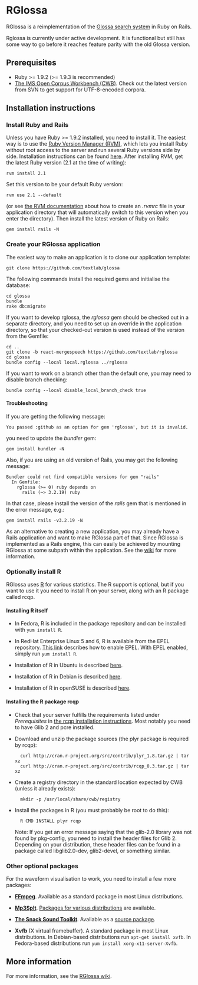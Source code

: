 # RGlossa

RGlossa is a reimplementation of the [Glossa search system](https://github.com/noklesta/glossa_svn) in Ruby on Rails.

Rglossa is currently under active development. It is functional but still has some way to go before it reaches feature parity with the old Glossa version.

## Prerequisites

* Ruby >= 1.9.2 (>= 1.9.3 is recommended)
* [The IMS Open Corpus Workbench (CWB)](http://cwb.sourceforge.net/). Check out the latest version from SVN to get support for UTF-8-encoded corpora.

## Installation instructions

### Install Ruby and Rails
Unless you have Ruby >= 1.9.2 installed, you need to install it. The easiest way is to use the [Ruby Version Manager (RVM)](https://rvm.io/), which lets you install Ruby without root access to the server and run several Ruby versions side by side. Installation instructions can be found [here](https://rvm.io/rvm/install/). After installing RVM, get the latest Ruby version (2.1 at the time of writing):

    rvm install 2.1

Set this version to be your default Ruby version:

    rvm use 2.1 --default

(or see [the RVM documentation](https://rvm.io/workflow/rvmrc/) about how to create an *.rvmrc* file in your application directory that will automatically switch to this version when you enter the directory). Then install the latest version of Ruby on Rails:

    gem install rails -N

### Create your RGlossa application

The easiest way to make an application is to clone our application template:

    git clone https://github.com/textlab/glossa

The following commands install the required gems and initialise the database:

    cd glossa
    bundle
    rake db:migrate

If you want to develop rglossa, the *rglossa* gem should be checked out in a
separate directory, and you need to set up an override in the application
directory, so that your checked-out version is used instead of the version from
the Gemfile:

    cd ..
    git clone -b react-mergespeech https://github.com/textlab/rglossa
    cd glossa
    bundle config --local local.rglossa ../rglossa

If you want to work on a branch other than the default one, you may need to
disable branch checking:

    bundle config --local disable_local_branch_check true

#### Troubleshooting

If you are getting the following message:

    You passed :github as an option for gem 'rglossa', but it is invalid.

you need to update the *bundler* gem:

    gem install bundler -N

Also, if you are using an old version of Rails, you may get the following message:

    Bundler could not find compatible versions for gem "rails"
      In Gemfile:
        rglossa (>= 0) ruby depends on
          rails (~> 3.2.19) ruby

In that case, please install the version of the *rails* gem that is mentioned in the error message, e.g.:

    gem install rails -v3.2.19 -N

As an alternative to creating a new application, you may already have a Rails application and want to make RGlossa part of that. Since RGlossa is implemented as a Rails engine, this can easily be achieved by mounting RGlossa at some subpath within the application. See the [wiki](http://github.com/textlab/rglossa/wiki) for more information.

### Optionally install R

RGlossa uses [R](http://www.r-project.org/) for various statistics. The R support is optional, but if you want to use it you need to install R on your server, along with an R package called rcqp.

#### Installing R itself

* In Fedora, R is included in the package repository and can be installed with `yum install R`.

* In RedHat Enterprise Linux 5 and 6, R is available from the EPEL repository. [This link](http://fedoraproject.org/wiki/EPEL#How_can_I_use_these_extra_packages.3F) describes how to enable EPEL. With EPEL enabled, simply run `yum install R`.

* Installation of R in Ubuntu is described [here](http://cran.r-project.org/bin/linux/ubuntu/).

* Installation of R in Debian is described [here](http://cran.r-project.org/bin/linux/debian/).

* Installation of R in openSUSE is described [here](http://cran.r-project.org/bin/linux/suse/).

#### Installing the R package rcqp

* Check that your server fulfills the requirements listed under *Prerequisites* in [the rcqp installation instructions](http://cran.r-project.org/web/packages/rcqp/INSTALL). Most notably you need to have Glib 2 and pcre installed.

* Download and unzip the package sources (the plyr package is required by rcqp):

        curl http://cran.r-project.org/src/contrib/plyr_1.8.tar.gz | tar xz
        curl http://cran.r-project.org/src/contrib/rcqp_0.3.tar.gz | tar xz

* Create a registry directory in the standard location expected by CWB (unless it already exists):

        mkdir -p /usr/local/share/cwb/registry

* Install the packages in R (you must probably be root to do this):

        R CMD INSTALL plyr rcqp

  Note: If you get an error message saying that the glib-2.0 library was not found by pkg-config, you need to install the header files for Glib 2. Depending on your distribution, these header files can be found in a package called libglib2.0-dev, glib2-devel, or something similar.

### Other optional packages

For the waveform visualisation to work, you need to install a few more packages:

* **[FFmpeg](https://www.ffmpeg.org/)**. Available as a standard package in most
  Linux distributions.

* **[Mp3Splt](http://mp3splt.sourceforge.net)**. [Packages for various
  distributions](http://mp3splt.sourceforge.net/mp3splt_page/downloads.php) are
  available.

* **[The Snack Sound Toolkit](http://www.speech.kth.se/snack/)**. Available as a
  [source package](http://www.speech.kth.se/snack/dist/snack2.2.10.tar.gz).

* **Xvfb** (X virtual framebuffer). A standard package in most Linux
  distributions. In Debian-based distributions run `apt-get install xvfb`. In
  Fedora-based distributions run `yum install xorg-x11-server-Xvfb`.

## More information

For more information, see the [RGlossa wiki](http://github.com/textlab/rglossa/wiki).
